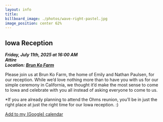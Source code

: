 ```yaml
---
layout: info
title: 
billboard_image: ./photos/wave-right-pastel.jpg
image_position: center 62%
---
```


## Iowa Reception
***Friday, July 11th, 2025 at 16:00 AM***  
***Attire***   
***Location:*** <a href="https://www.google.com/maps/place/Brun+Ko+Farm/@41.5870665,-95.0056998,17z/data=!3m1!4b1!4m6!3m5!1s0x87933355a8c1ee7b:0x1f694b9bdb51470c!8m2!3d41.5870625!4d-95.0031195!16s%2Fg%2F11cmdswhh1?entry=ttu&g_ep=EgoyMDI1MDIwNS4xIKXMDSoASAFQAw%3D%3D">***Brun Ko Farm***</a>  

Please join us at Brun Ko Farm, the home of Emily and Nathan Paulsen, for our reception. While we’d love nothing more than to have you with us for our simple ceremony in California, we thought it’d make the most sense to come to Iowa and celebrate with you all instead of asking everyone to come to us. 

*If you are already planning to attend the Ohms reunion, you’ll be in just the right place at just the right time for our Iowa reception. :)


<i class="fa-solid fa-calendar-days"></i>
 <a href="https://calendar.google.com/calendar/render?action=TEMPLATE&text=Ullerich+Reception&details=Visit+http://ulleri.ch/reception+for+more+details&dates=20250711T160000/20250711T210000&ctz=America/Chicago&location=41.5870625,-95.0031195">
Add to my (Google) calendar</a>
 <!-- or [Download .ics calendar file](/files/ullerich_reception.ics)   -->
<br>

